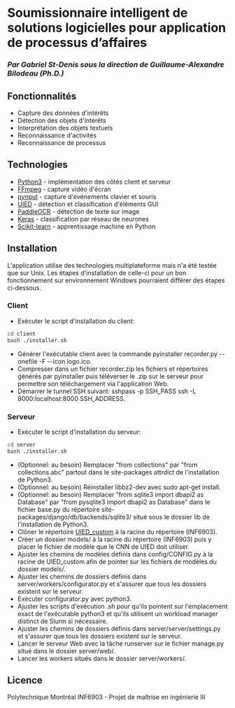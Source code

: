 # Soumissionnaire intelligent de solutions logicielles pour application de processus d’affaires
### _Par Gabriel St-Denis sous la direction de Guillaume-Alexandre Bilodeau (Ph.D.)_

## Fonctionnalités
- Capture des données d'intérêts
- Détection des objets d'intérêts
- Interprétation des objets textuels
- Reconnaissance d'activités
- Reconnaissance de processus

## Technologies
- [Python3] - implémentation des côtés client et serveur
- [FFmpeg] - capture vidéo d'écran
- [pynput] - capture d'événements clavier et souris
- [UIED] - détection et classification d'éléments GUI
- [PaddleOCR] - détection de texte sur image
- [Keras] - classification par réseau de neurones
- [Scikit-learn] - apprentissage machine en Python

## Installation
L'application utilise des technologies multiplateforme mais n'a été testée que sur Unix. Les étapes d'installation de celle-ci pour un bon fonctionnement sur environnement Windows pourraient différer des étapes ci-dessous.

### Client
- Exécuter le script d'installation du client:
```sh
cd client
bash ./installer.sh
```
- Générer l'exécutable client avec la commande pyinstaller recorder.py --onefile -F --icon logo.ico.
- Compresser dans un fichier recorder.zip les fichiers et répertoires générés par pyinstaller puis téléverser le .zip sur le serveur pour permettre son téléchargement via l'application Web.
- Démarrer le tunnel SSH suivant: sshpass -p SSH_PASS ssh -L 8000:localhost:8000 SSH_ADDRESS.
### Serveur
- Exécuter le script d'installation du serveur:
```sh
cd server
bash ./installer.sh
```
- (Optionnel: au besoin) Remplacer "from collections" par "from collections.abc" partout dans le site-packages attrdict de l'installation de Python3.
- (Optionnel: au besoin) Réinstaller libbz2-dev avec sudo apt-get install.
- (Optionnel: au besoin) Remplacer "from sqlite3 import dbapi2 as Database" par "from pysqlite3 import dbapi2 as Database" dans le fichier base.py du répertoire site-packages/django/db/backends/sqlite3/ situé sous le dossier lib de l'installation de Python3.
- Clôner le répertoire [UIED_custom] à la racine du répertoire (INF6903).
- Créer un dossier models/ à la racine du répertoire (INF6903) puis y placer le fichier de modèle que le CNN de UIED doit utiliser.
- Ajuster les chemins de modèles définis dans config/CONFIG.py à la racine de UIED_custom afin de pointer sur les fichiers de modèles du dossier models/.
- Ajuster les chemins de dossiers définis dans server/workers/configurator.py et s'assurer que tous les dossiers existent sur le serveur.
- Exécuter configurator.py avec python3.
- Ajuster les scripts d'exécution .sh pour qu'ils pointent sur l'emplacement exact de l'exécutable python3 et qu'ils utilisent un workload manager distinct de Slurm si nécessaire.
- Ajuster les chemins de dossiers définis dans server/server/settings.py et s'assurer que tous les dossiers existent sur le serveur.
- Lancer le serveur Web avec la tâche runserver sur le fichier manage.py situé dans le dossier server/web/.
- Lancer les workers situés dans le dossier server/workers/.

## Licence
Polytechnique Montréal
INF6903 - Projet de maîtrise en ingénierie III

[//]: # (These are reference links used in the body of this note and get stripped out when the markdown processor does its job. There is no need to format nicely because it shouldn't be seen. Thanks SO - http://stackoverflow.com/questions/4823468/store-comments-in-markdown-syntax)

   [Python3]: <https://www.python.org/>
   [FFmpeg]: <https://ffmpeg.org/>
   [pynput]: <https://pypi.org/project/pynput/>
   [UIED]: <https://github.com/MulongXie/UIED>
   [PaddleOCR]: <https://github.com/PaddlePaddle/PaddleOCR>
   [Keras]: <https://keras.io/>
   [Scikit-learn]: <https://scikit-learn.org/stable/index.html>
   [UIED_custom]: <https://github.com/gstdenis-poly/UIED_custom>

